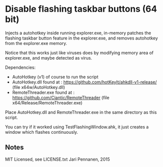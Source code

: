 
Disable flashing taskbar buttons (64 bit)
=========================================

Injects a autohotkey inside running explorer.exe, in-memory patches the flashing taskbar button feature in the explorer.exe, and removes autohotkey from the explorer.exe memory.

Notice that this works just like viruses does by modifying memory area of explorer.exe, and maybe detected as virus.

Dependencies:

* AutoHotkey (v1) of course to run the script
* AutoHotkey.dll found at : https://github.com/hotKeyIt/ahkdll-v1-release/ (file x64w/AutoHotkey.dll)
* RemoteThreader.exe found at : https://github.com/Ciantic/RemoteThreader (file x64/Release/RemoteThreader.exe)

Place AutoHotkey.dll and RemoteThreader.exe in the same directory as this script.

You can try if it worked using TestFlashingWindow.ahk, it just creates a window which flashes continuously.


Notes
---------

MIT Licensed, see LICENSE.txt
Jari Pennanen, 2015